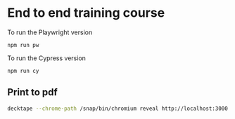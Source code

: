 # End to end training course

To run the Playwright version
```
npm run pw
```


To run the Cypress version
```
npm run cy
```

## Print to pdf

```sh
decktape --chrome-path /snap/bin/chromium reveal http://localhost:3000 presentation.pdf
```